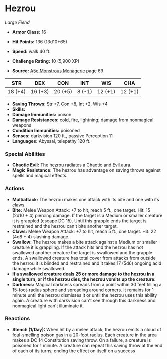 # Hezrou

*Large* *Fiend*

- **Armor Class:** 16
- **Hit Points:** 136 (13d10+65)
- **Speed:** walk 40 ft.

- **Challenge Rating:** 10 (5,900 XP)
- **Source:** [A5e Monstrous Menagerie](https://enpublishingrpg.com/products/level-up-monstrous-menagerie-a5e) page 69

| STR | DEX | CON | INT | WIS | CHA |
| --- | --- | --- | --- | --- | --- |
| 18 (+4) | 16 (+3) | 20 (+5) | 8 (-1) | 12 (+1) | 12 (+1) |

- **Saving Throws**: Str +7, Con +8, Int +2, Wis +4
- **Skills:** 
- **Damage Immunities:** poison
- **Damage Resistances:** cold, fire, lightning; damage from nonmagical weapons
- **Condition Immunities:** poisoned
- **Senses:** darkvision 120 ft., passive Perception 11
- **Languages:** Abyssal, telepathy 120 ft.

### Special Abilities

- **Chaotic Evil:** The hezrou radiates a Chaotic and Evil aura.
- **Magic Resistance:** The hezrou has advantage on saving throws against spells and magical effects.

### Actions

- **Multiattack:** The hezrou makes one attack with its bite and one with its claws.
- **Bite:** Melee Weapon Attack: +7 to hit, reach 5 ft., one target. Hit: 15 (2d10 + 4) piercing damage. If the target is a Medium or smaller creature  it is grappled (escape DC 15). Until this grapple ends  the target is restrained  and the hezrou can't bite another target.
- **Claws:** Melee Weapon Attack: +7 to hit, reach 5 ft., one target. Hit: 22 (4d8 + 4) slashing damage.
- **Swallow:** The hezrou makes a bite attack against a Medium or smaller creature it is grappling. If the attack hits and the hezrou has not swallowed another creature  the target is swallowed and the grapple ends. A swallowed creature has total cover from attacks from outside the hezrou  it is blinded and restrained  and it takes 17 (5d6) ongoing acid damage while swallowed.
- **If a swallowed creature deals 25 or more damage to the hezrou in a single turn, or if the hezrou dies, the hezrou vomits up the creature:** 
- **Darkness:** Magical darkness spreads from a point within 30 feet  filling a 15-foot-radius sphere and spreading around corners. It remains for 1 minute  until the hezrou dismisses it  or until the hezrou uses this ability again. A creature with darkvision can't see through this darkness and nonmagical light can't illuminate it.

### Reactions

- **Stench (1/Day):** When hit by a melee attack, the hezrou emits a cloud of foul-smelling poison gas in a 20-foot radius. Each creature in the area makes a DC 14 Constitution saving throw. On a failure, a creature is poisoned for 1 minute. A creature can repeat this saving throw at the end of each of its turns, ending the effect on itself on a success


